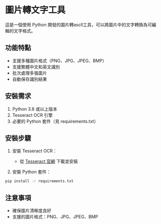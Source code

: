 # 圖片轉文字工具

這是一個使用 Python 開發的圖片轉ascll工具，可以將圖片中的文字轉換為可編輯的文字格式。

## 功能特點

- 支援多種圖片格式（PNG、JPG、JPEG、BMP）
- 支援繁體中文和英文識別
- 批次處理多張圖片
- 自動保存識別結果

## 安裝需求

1. Python 3.8 或以上版本
2. Tesseract OCR 引擎
3. 必要的 Python 套件（見 requirements.txt）

## 安裝步驟

1. 安裝 Tesseract OCR：
   - 從 [Tesseract 官網](https://github.com/UB-Mannheim/tesseract/wiki) 下載並安裝
   
2. 安裝 Python 套件：
```bash
pip install -r requirements.txt
```

## 注意事項

- 確保圖片清晰度良好
- 支援的圖片格式：PNG、JPG、JPEG、BMP
